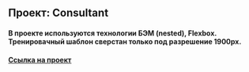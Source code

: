 ## Проект: Consultant

#### В проекте используются технологии БЭМ (nested), Flexbox. Тренировачный шаблон сверстан только под разрешение 1900px.

#### [Ссылка на проект](https://github.com/Pavel-Yaroslavovich/consultant.git)
